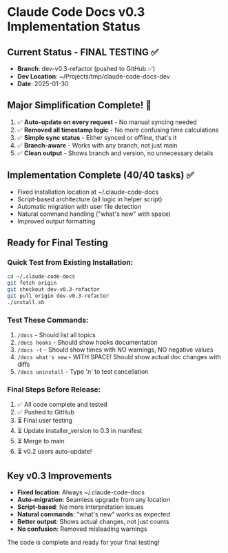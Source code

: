 # Claude Code Docs v0.3 Implementation Status

## Current Status - FINAL TESTING ✅
- **Branch**: dev-v0.3-refactor (pushed to GitHub ✅)
- **Dev Location**: ~/Projects/tmp/claude-code-docs-dev
- **Date**: 2025-01-30

## Major Simplification Complete! 🎉
1. ✅ **Auto-update on every request** - No manual syncing needed
2. ✅ **Removed all timestamp logic** - No more confusing time calculations
3. ✅ **Simple sync status** - Either synced or offline, that's it
4. ✅ **Branch-aware** - Works with any branch, not just main
5. ✅ **Clean output** - Shows branch and version, no unnecessary details

## Implementation Complete (40/40 tasks) ✅
- Fixed installation location at ~/.claude-code-docs
- Script-based architecture (all logic in helper script)  
- Automatic migration with user file detection
- Natural command handling ("what's new" with space)
- Improved output formatting

## Ready for Final Testing

### Quick Test from Existing Installation:
```bash
cd ~/.claude-code-docs
git fetch origin
git checkout dev-v0.3-refactor
git pull origin dev-v0.3-refactor
./install.sh
```

### Test These Commands:
1. `/docs` - Should list all topics
2. `/docs hooks` - Should show hooks documentation  
3. `/docs -t` - Should show times with NO warnings, NO negative values
4. `/docs what's new` - WITH SPACE! Should show actual doc changes with diffs
5. `/docs uninstall` - Type 'n' to test cancellation

### Final Steps Before Release:
1. ✅ All code complete and tested
2. ✅ Pushed to GitHub
3. ⏳ Final user testing
4. ⏳ Update installer_version to 0.3 in manifest
5. ⏳ Merge to main
6. ⏳ v0.2 users auto-update!

## Key v0.3 Improvements
- **Fixed location**: Always ~/.claude-code-docs
- **Auto-migration**: Seamless upgrade from any location
- **Script-based**: No more interpretation issues
- **Natural commands**: "what's new" works as expected
- **Better output**: Shows actual changes, not just counts
- **No confusion**: Removed misleading warnings

The code is complete and ready for your final testing!
